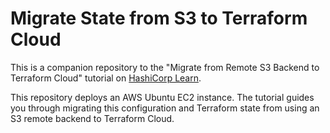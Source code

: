 # Migrate State from S3 to Terraform Cloud

This is a companion repository to the "Migrate from Remote S3 Backend to Terraform Cloud" tutorial on [HashiCorp Learn](https://learn.hashicorp.com/tutorials/terraform/migrate-remote-s3-backend-tfc).

This repository deploys an AWS Ubuntu EC2 instance. The tutorial guides you through migrating this configuration and Terraform state from using an S3 remote backend to Terraform Cloud.
